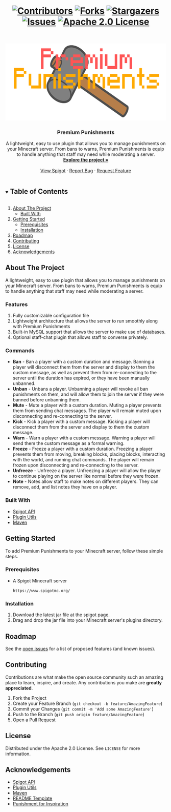 [<h1 align="center">![Contributors][contributors-shield]][contributors-url] [![Forks][forks-shield]][forks-url] [![Stargazers][stars-shield]][stars-url] [![Issues][issues-shield]][issues-url] [![Apache 2.0 License][license-shield]][license-url]</h1>

<br />
<p align="center">
  <a href="https://github.com/Exortions/PremiumPunishments-3.0">
    <img src="images/banner.png" alt="Banner" width="595" height="242">
  </a>
</p>

<h3 align="center">Premium Punishments</h3>
<p align="center">
    A lightweight, easy to use plugin that allows you to manage punishments on your Minecraft server. From bans to warns, Premium Punishments is equip to handle anything that staff may need while moderating a server.
    <br />
    <a href="https://github.com/Exortions/PremiumPunishments-3.0"><strong>Explore the project »</strong></a>
    <br />
    <br />
    <a href="https://github.com/Exortions/PremiumPunishments-3.0">View Spigot</a>
    ·
    <a href="https://github.com/Exortions/PremiumPunishments-3.0/issues">Report Bug</a>
    ·
    <a href="https://github.com/Exortions/PremiumPunishments-3.0/issues">Request Feature</a>
</p>

<details open="open">
  <summary><h2 style="display: inline-block">Table of Contents</h2></summary>
  <ol>
    <li>
      <a href="#about-the-project">About The Project</a>
      <ul>
        <li><a href="#built-with">Built With</a></li>
      </ul>
    </li>
    <li>
      <a href="#getting-started">Getting Started</a>
      <ul>
        <li><a href="#prerequisites">Prerequisites</a></li>
        <li><a href="#installation">Installation</a></li>
      </ul>
    </li>
    <li><a href="#roadmap">Roadmap</a></li>
    <li><a href="#contributing">Contributing</a></li>
    <li><a href="#license">License</a></li>
    <li><a href="#acknowledgements">Acknowledgements</a></li>
  </ol>
</details>

## About The Project

A lightweight, easy to use plugin that allows you to manage punishments on your Minecraft server. From bans to warns, Premium Punishments is equip to handle anything that staff may need while moderating a server.

### Features

1. Fully customizable configuration file
2. Lightweight architecture that allows the server to run smoothly along with Premium Punishments
3. Built-in MySQL support that allows the server to make use of databases.
4. Optional staff-chat plugin that allows staff to converse privately.

### Commands
* **Ban** - Ban a player with a custom duration and message. Banning a player will disconnect them from the server and display to them the custom message, as well as prevent them from re-connecting to the server until the duration has expired, or they have been manually unbanned.
* **Unban** - Unbans a player. Unbanning a player will revoke all ban punishments on them, and will allow them to join the server if they were banned before unbanning them.
* **Mute** - Mute a player with a custom duration. Muting a player prevents them from sending chat messages. The player will remain muted upon disconnecting and re-connecting to the server.
* **Kick** - Kick a player with a custom message. Kicking a player will disconnect them from the server and display to them the custom message.
* **Warn** - Warn a player with a custom message. Warning a player will send them the custom message as a formal warning.
* **Freeze** - Freeze a player with a custom duration. Freezing a player prevents them from moving, breaking blocks, placing blocks, interacting with the world, and running chat commands. The player will remain frozen upon disconnecting and re-connecting to the server.
* **Unfreeze** - Unfreeze a player. Unfreezing a player will allow the player to continue playing on the server like normal before they were frozen.
* **Note** - Notes allow staff to make notes on different players. They can remove, add, and list notes they have on a player.

### Built With

* [Spigot API](https://www.spigotmc.org/)
* [Plugin Utils](https://www.github.com/Exortions/PluginUtils)
* [Maven](https://maven.apache.org/)

## Getting Started

To add Premium Punishments to your Minecraft server, follow these simple steps.

### Prerequisites

* A Spigot Minecraft server
  ```
  https://www.spigotmc.org/
  ```

### Installation

1. Download the latest jar file at the
   spigot page.
2. Drag and drop the jar file into your Minecraft server's plugins directory.

## Roadmap

See the [open issues](https://github.com/Exortions/PremiumPunishments-3.0/issues) for a list of proposed features (and known issues).

## Contributing

Contributions are what make the open source community such an amazing place to learn, inspire, and create. Any contributions you make are **greatly appreciated**.

1. Fork the Project
2. Create your Feature Branch (`git checkout -b feature/AmazingFeature`)
3. Commit your Changes (`git commit -m 'Add some AmazingFeature'`)
4. Push to the Branch (`git push origin feature/AmazingFeature`)
5. Open a Pull Request

## License

Distributed under the Apache 2.0 License. See `LICENSE` for more information.

## Acknowledgements

* [Spigot API](https://www.spigotmc.org/)
* [Plugin Utils](https://www.github.com/Exortions/PluginUtils)
* [Maven](https://maven.apache.org/)
* [README Template](https://github.com/othneildrew/Best-README-Template)
* [Punishment for Inspiration](https://dev.bukkit.org/projects/punishment)

[contributors-shield]: https://img.shields.io/github/contributors/Exortions/PremiumPunishments-3.0.svg?style=for-the-badge
[contributors-url]: https://github.com/Exortions/PremiumPunishments-3.0/graphs/contributors
[forks-shield]: https://img.shields.io/github/forks/Exortions/PremiumPunishments-3.0.svg?style=for-the-badge
[forks-url]: https://github.com/Exortions/PremiumPunishments-3.0/network/members
[stars-shield]: https://img.shields.io/github/stars/Exortions/PremiumPunishments-3.0.svg?style=for-the-badge
[stars-url]: https://github.com/Exortions/PremiumPunishments-3.0/stargazers
[issues-shield]: https://img.shields.io/github/issues/Exortions/PremiumPunishments-3.0?style=for-the-badge
[issues-url]: https://github.com/Exortions/PremiumPunishments-3.0/issues
[license-shield]: https://img.shields.io/github/license/Exortions/PremiumPunishments-3.0.svg?style=for-the-badge
[license-url]: https://github.com/Exortions/PremiumPunishments-3.0/blob/master/LICENSE
